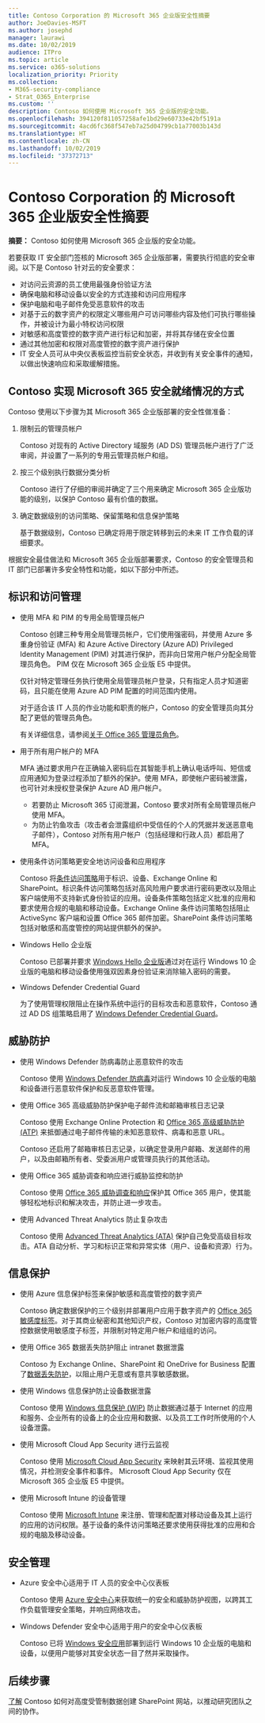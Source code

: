 ```yaml
---
title: Contoso Corporation 的 Microsoft 365 企业版安全性摘要
author: JoeDavies-MSFT
ms.author: josephd
manager: laurawi
ms.date: 10/02/2019
audience: ITPro
ms.topic: article
ms.service: o365-solutions
localization_priority: Priority
ms.collection:
- M365-security-compliance
- Strat_O365_Enterprise
ms.custom: ''
description: Contoso 如何使用 Microsoft 365 企业版的安全功能。
ms.openlocfilehash: 394120f811057258afe1bd29e60733e42bf5191a
ms.sourcegitcommit: 4acd6fc368f547eb7a25d04799cb1a77003b143d
ms.translationtype: HT
ms.contentlocale: zh-CN
ms.lasthandoff: 10/02/2019
ms.locfileid: "37372713"
---
```

# <a name="summary-of-microsoft-365-enterprise-security-for-the-contoso-corporation"></a>Contoso Corporation 的 Microsoft 365 企业版安全性摘要

**摘要：** Contoso 如何使用 Microsoft 365 企业版的安全功能。

若要获取 IT 安全部门签核的 Microsoft 365 企业版部署，需要执行彻底的安全审阅。以下是 Contoso 针对云的安全要求：

- 对访问云资源的员工使用最强身份验证方法
- 确保电脑和移动设备以安全的方式连接和访问应用程序
- 保护电脑和电子邮件免受恶意软件的攻击
- 对基于云的数字资产的权限定义哪些用户可访问哪些内容及他们可执行哪些操作，并被设计为最小特权访问权限
- 对敏感和高度管控的数字资产进行标记和加密，并将其存储在安全位置
- 通过其他加密和权限对高度管控的数字资产进行保护
- IT 安全人员可从中央仪表板监控当前安全状态，并收到有关安全事件的通知，以做出快速响应和采取缓解措施。

## <a name="contosos-path-to-microsoft-365-security-readiness"></a>Contoso 实现 Microsoft 365 安全就绪情况的方式

Contoso 使用以下步骤为其 Microsoft 365 企业版部署的安全性做准备：

1. 限制云的管理员帐户

   Contoso 对现有的 Active Directory 域服务 (AD DS) 管理员帐户进行了广泛审阅，并设置了一系列的专用云管理员帐户和组。

2. 按三个级别执行数据分类分析

   Contoso 进行了仔细的审阅并确定了三个用来确定 Microsoft 365 企业版功能的级别，以保护 Contoso 最有价值的数据。

3. 确定数据级别的访问策略、保留策略和信息保护策略

   基于数据级别，Contoso 已确定将用于限定转移到云的未来 IT 工作负载的详细要求。

根据安全最佳做法和 Microsoft 365 企业版部署要求，Contoso 的安全管理员和 IT 部门已部署许多安全特性和功能，如以下部分中所述。

## <a name="identity--access-management"></a>标识和访问管理 

- 使用 MFA 和 PIM 的专用全局管理员帐户

  Contoso 创建三种专用全局管理员帐户，它们使用强密码，并使用 Azure 多重身份验证 (MFA) 和 Azure Active Directory (Azure AD) Privileged Identity Management (PIM) 对其进行保护，而非向日常用户帐户分配全局管理员角色。 PIM 仅在 Microsoft 365 企业版 E5 中提供。

  仅针对特定管理任务执行使用全局管理员帐户登录，只有指定人员才知道密码，且只能在使用 Azure AD PIM 配置的时间范围内使用。 

  对于适合该 IT 人员的作业功能和职责的帐户，Contoso 的安全管理员向其分配了更低的管理员角色。

  有关详细信息，请参阅[关于 Office 365 管理员角色](https://docs.microsoft.com/office365/admin/add-users/about-admin-roles)。

- 用于所有用户帐户的 MFA

  MFA 通过要求用户在正确输入密码后在其智能手机上确认电话呼叫、短信或应用通知为登录过程添加了额外的保护。使用 MFA，即使帐户密码被泄露，也可针对未授权登录保护 Azure AD 用户帐户。

   - 若要防止 Microsoft 365 订阅泄漏，Contoso 要求对所有全局管理员帐户使用 MFA。
   - 为防止钓鱼攻击（攻击者会泄露组织中受信任的个人的凭据并发送恶意电子邮件），Contoso 对所有用户帐户（包括经理和行政人员）都启用了 MFA。 

- 使用条件访问策略更安全地访问设备和应用程序

  Contoso 将[条件访问策略](microsoft-365-policies-configurations.md)用于标识、设备、Exchange Online 和 SharePoint。标识条件访问策略包括对高风险用户要求进行密码更改以及阻止客户端使用不支持新式身份验证的应用。设备条件策略包括定义批准的应用和要求使用合规的电脑和移动设备。Exchange Online 条件访问策略包括阻止 ActiveSync 客户端和设置 Office 365 邮件加密。SharePoint 条件访问策略包括对敏感和高度管控的网站提供额外的保护。

- Windows Hello 企业版

  Contoso 已部署并要求 [Windows Hello 企业版](https://docs.microsoft.com/windows/security/identity-protection/hello-for-business/hello-identity-verification)通过对在运行 Windows 10 企业版的电脑和移动设备使用强双因素身份验证来消除输入密码的需要。

- Windows Defender Credential Guard

  为了使用管理权限阻止在操作系统中运行的目标攻击和恶意软件，Contoso 通过 AD DS 组策略启用了 [Windows Defender Credential Guard](https://docs.microsoft.com/windows/security/identity-protection/credential-guard/credential-guard)。

## <a name="threat-protection"></a>威胁防护

- 使用 Windows Defender 防病毒防止恶意软件的攻击

  Contoso 使用 [Windows Defender 防病毒](https://docs.microsoft.com/windows/security/threat-protection/windows-defender-antivirus/windows-defender-antivirus-in-windows-10)对运行 Windows 10 企业版的电脑和设备进行恶意软件保护和反恶意软件管理。

- 使用 Office 365 高级威胁防护保护电子邮件流和邮箱审核日志记录 

  Contoso 使用 Exchange Online Protection 和 [Office 365 高级威胁防护 (ATP)](https://docs.microsoft.com/office365/securitycompliance/office-365-atp) 来抵御通过电子邮件传输的未知恶意软件、病毒和恶意 URL。 

  Contoso 还启用了邮箱审核日志记录，以确定登录用户邮箱、发送邮件的用户，以及由邮箱所有者、受委派用户或管理员执行的其他活动。

- 使用 Office 365 威胁调查和响应进行威胁监控和防护

  Contoso 使用 [Office 365 威胁调查和响应](https://docs.microsoft.com/office365/securitycompliance/office-365-ti)保护其 Office 365 用户，使其能够轻松地标识和解决攻击，并防止进一步攻击。

- 使用 Advanced Threat Analytics 防止复杂攻击

  Contoso 使用 [Advanced Threat Analytics (ATA)](https://docs.microsoft.com/advanced-threat-analytics/what-is-ata) 保护自己免受高级目标攻击。ATA 自动分析、学习和标识正常和异常实体（用户、设备和资源）行为。 

## <a name="information-protection"></a>信息保护

- 使用 Azure 信息保护标签来保护敏感和高度管控的数字资产

  Contoso 确定数据保护的三个级别并部署用户应用于数字资产的 [Office 365 敏感度标签](https://docs.microsoft.com/microsoft-365/compliance/sensitivity-labels)。对于其商业秘密和其他知识产权，Contoso 对加密内容的高度管控数据使用敏感度子标签，并限制对特定用户帐户和组组的访问。

- 使用 Office 365 数据丢失防护阻止 intranet 数据泄露

  Contoso 为 Exchange Online、SharePoint 和 OneDrive for Business 配置了[数据丢失防护](https://docs.microsoft.com/zh-CN/microsoft-365/compliance/data-loss-prevention-policies)，以阻止用户无意或有意共享敏感数据。

- 使用 Windows 信息保护防止设备数据泄露

  Contoso 使用 [Windows 信息保护 (WIP)](https://docs.microsoft.com/windows/security/information-protection/windows-information-protection/protect-enterprise-data-using-wip) 防止数据通过基于 Internet 的应用和服务、企业所有的设备上的企业应用和数据、以及员工工作时所使用的个人设备泄露。

- 使用 Microsoft Cloud App Security 进行云监视

  Contoso 使用 [Microsoft Cloud App Security](https://docs.microsoft.com/cloud-app-security/what-is-cloud-app-security) 来映射其云环境、监视其使用情况，并检测安全事件和事件。 Microsoft Cloud App Security 仅在 Microsoft 365 企业版 E5 中提供。

- 使用 Microsoft Intune 的设备管理

  Contoso 使用 [Microsoft Intune](https://docs.microsoft.com/intune/introduction-intune) 来注册、管理和配置对移动设备及其上运行的应用的访问权限。基于设备的条件访问策略还要求使用获得批准的应用和合规的电脑及移动设备。

## <a name="security-management"></a>安全管理

- Azure 安全中心适用于 IT 人员的安全中心仪表板

  Contoso 使用 [Azure 安全中心](https://azure.microsoft.com/services/security-center/)来获取统一的安全和威胁防护视图，以跨其工作负载管理安全策略，并响应网络攻击。

- Windows Defender 安全中心适用于用户的安全中心仪表板

  Contoso 已将 [Windows 安全应用](https://docs.microsoft.com/windows/security/threat-protection/windows-defender-security-center/windows-defender-security-center)部署到运行 Windows 10 企业版的电脑和设备，以便用户能够对其安全状态一目了然并采取操作。


## <a name="next-step"></a>后续步骤

[了解](contoso-sharepoint-online-site-for-highly-confidential-assets.md) Contoso 如何对高度受管制数据创建 SharePoint 网站，以推动研究团队之间的协作。

